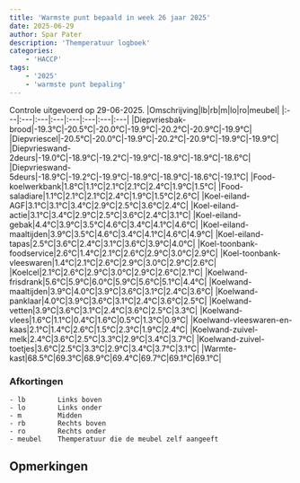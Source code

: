 ```yaml
---
title: 'Warmste punt bepaald in week 26 jaar 2025'
date: 2025-06-29
author: Spar Pater
description: 'Themperatuur logboek'
categories:
    - 'HACCP'
tags:
    - '2025'
    - 'warmste punt bepaling'
---
```

Controle uitgevoerd op 29-06-2025.
|Omschrijving|lb|rb|m|lo|ro|meubel|
|:---|:---|:---|:---|:---|:---|:---|:---|
|Diepvriesbak-brood|-19.3°C|-20.5°C|-20.0°C|-19.9°C|-20.2°C|-20.9°C|-19.9°C|
|Diepvriescel|-20.5°C|-20.0°C|-19.9°C|-20.2°C|-20.9°C|-19.9°C|-19.9°C|
|Diepvrieswand-2deurs|-19.0°C|-18.9°C|-19.2°C|-19.9°C|-18.9°C|-18.9°C|-18.6°C|
|Diepvrieswand-5deurs|-18.9°C|-19.2°C|-19.9°C|-18.9°C|-18.9°C|-18.6°C|-19.1°C|
|Food-koelwerkbank|1.8°C|1.1°C|2.1°C|2.1°C|2.4°C|1.9°C|1.5°C|
|Food-saladiare|1.1°C|2.1°C|2.1°C|2.4°C|1.9°C|1.5°C|2.6°C|
|Koel-eiland-AGF|3.1°C|3.1°C|3.4°C|2.9°C|2.5°C|3.6°C|2.4°C|
|Koel-eiland-actie|3.1°C|3.4°C|2.9°C|2.5°C|3.6°C|2.4°C|3.1°C|
|Koel-eiland-gebak|4.4°C|3.9°C|3.5°C|4.6°C|3.4°C|4.1°C|4.6°C|
|Koel-eiland-maaltijden|3.9°C|3.5°C|4.6°C|3.4°C|4.1°C|4.6°C|4.9°C|
|Koel-eiland-tapas|2.5°C|3.6°C|2.4°C|3.1°C|3.6°C|3.9°C|4.0°C|
|Koel-toonbank-foodservice|2.6°C|1.4°C|2.1°C|2.6°C|2.9°C|3.0°C|2.9°C|
|Koel-toonbank-vleeswaren|1.4°C|2.1°C|2.6°C|2.9°C|3.0°C|2.9°C|2.6°C|
|Koelcel|2.1°C|2.6°C|2.9°C|3.0°C|2.9°C|2.6°C|2.1°C|
|Koelwand-frisdrank|5.6°C|5.9°C|6.0°C|5.9°C|5.6°C|5.1°C|4.4°C|
|Koelwand-maaltijden|3.9°C|4.0°C|3.9°C|3.6°C|3.1°C|2.4°C|3.6°C|
|Koelwand-panklaar|4.0°C|3.9°C|3.6°C|3.1°C|2.4°C|3.6°C|2.5°C|
|Koelwand-vetten|3.9°C|3.6°C|3.1°C|2.4°C|3.6°C|2.5°C|3.3°C|
|Koelwand-vlees|1.6°C|1.1°C|0.4°C|1.6°C|0.5°C|1.3°C|0.9°C|
|Koelwand-vleeswaren-en-kaas|2.1°C|1.4°C|2.6°C|1.5°C|2.3°C|1.9°C|2.4°C|
|Koelwand-zuivel-melk|2.4°C|3.6°C|2.5°C|3.3°C|2.9°C|3.4°C|3.7°C|
|Koelwand-zuivel-toetjes|3.6°C|2.5°C|3.3°C|2.9°C|3.4°C|3.7°C|3.1°C|
|Warmte-kast|68.5°C|69.3°C|68.9°C|69.4°C|69.7°C|69.1°C|69.1°C|

### Afkortingen
    - lb        Links boven
    - lo        Links onder
    - m         Midden
    - rb        Rechts boven
    - ro        Rechts onder
    - meubel    Themperatuur die de meubel zelf aangeeft

## Opmerkingen


